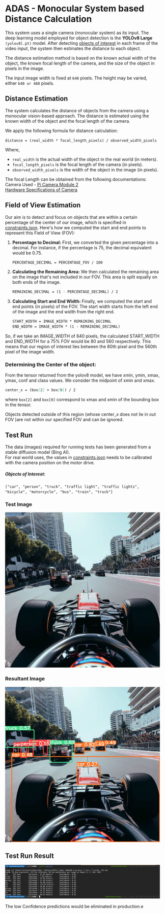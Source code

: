 # ADAS - Monocular System based Distance Calculation

This system uses a single camera (monocular system) as its input. The deep learning model employed for object detection is the **YOLOv8 Large** `(yolov8l.pt)` model. After detecting [objects of interest](#objects-of-interest) in each frame of the video input, the system then estimates the distance to each object.

The distance estimation method is based on the known actual width of the object, the known focal length of the camera, and the size of the object in pixels in the image.

The input image width is fixed at `640` pixels. The height may be varied, either `640 or 480` pixels.

## Distance Estimation

The system calculates the distance of objects from the camera using a monocular vision-based approach. The distance is estimated using the known width of the object and the focal length of the camera. 

We apply the following formula for distance calculation:

`distance = (real_width * focal_length_pixels) / observed_width_pixels`

Where,

- `real_width` is the actual width of the object in the real world (in meters).
- `focal_length_pixels` is the focal length of the camera (in pixels).
- `observed_width_pixels` is the width of the object in the image (in pixels).

The focal Length can be obtained from the following documentations:  
Camera Used - [Pi Camera Module 2]()  
[Hardware Specifications of Camera](https://www.raspberrypi.com/documentation/accessories/camera.html#hardware-specification)



## Field of View Estimation

Our aim is to detect and focus on objects that are within a certain percentage of the center of our image, which is specified in [constraints.json](./code/constraints.json). Here's how we computed the start and end points to represent this Field of View (FOV):

1. **Percentage to Decimal:** First, we converted the given percentage into a decimal. For instance, if the percentage is 75, the decimal equivalent would be 0.75.

    ```md
    PERCENTAGE_DECIMAL = PERCENTAGE_FOV / 100
    ```

2. **Calculating the Remaining Area:** We then calculated the remaining area on the image that's not included in our FOV. This area is split equally on both ends of the image. 

    ```md
    REMAINING_DECIMAL = (1 - PERCENTAGE_DECIMAL) / 2
    ```

3. **Calculating Start and End Width:** Finally, we computed the start and end points (in pixels) of the FOV. The start width starts from the left end of the image and the end width from the right end.

    ```md
    START_WIDTH = IMAGE_WIDTH * REMAINING_DECIMAL
    END_WIDTH = IMAGE_WIDTH * (1 - REMAINING_DECIMAL)
    ```

So, if we take an IMAGE_WIDTH of 640 pixels, the calculated START_WIDTH and END_WIDTH for a 75% FOV would be 80 and 560 respectively. This means that our region of interest lies between the 80th pixel and the 560th pixel of the image width.

### Determining the Center of the object:
From the tensor returned from the yolov8 model, we have xmin, ymin, xmax, ymax, conf and class values. We consider the midpoint of xmin and xmax.

```md
center_x = (box[2] + box[0]) / 2
```

where `box[2]` and `box[0]` correspond to xmax and xmin of the bounding box in the tensor.

Objects detected outside of this region (whose center_x does not lie in out FOV )are not within our specified FOV and can be ignored.


## Test Run

The data (images) required for running tests has been generated from a stable diffusion model (Bing AI).  
For real world uses, the values in [constraints.json](./code/constraints.json) needs to be calibrated with the camera position on the motor drive.  

##### Objects of Interest:
`["car", "person", "truck", "traffic light", "traffic lights", "bicycle", "motorcycle", "bus", "train", "truck"]`

### Test Image
![Test Image](./data/carPOV/c1.jpeg)

### Resultant Image
![Resultant Image](./tests/runs/detect/predict/c1.jpeg)

## Test Run Result
![Results of Test Run](./public/test_run1_OP.png)


The low Confidence predictions would be eliminated in production.e